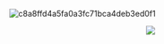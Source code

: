 ![c8a8ffd4a5fa0a3fc71bca4deb3ed0f1](https://github.com/user-attachments/assets/2bd14fc9-d153-4b05-b801-0c0e072a8a07)


 <p align="center">
  <a href="https://skillicons.dev">
    <img src="https://skillicons.dev/icons?i=arduino,kubernetes,docker,c,aws,azure,py,react,blender,tensorflow,figma,js,unity,java" />
  </a>
</p>



<!---
javedhmohamed/javedhmohamed is a ✨ special ✨ repository because its `README.md` (this file) appears on your GitHub profile.
You can click the Preview link to take a look at your changes.
--->
